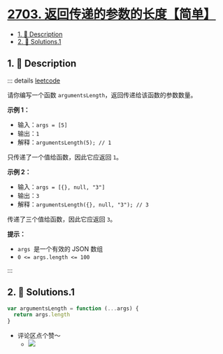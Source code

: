 # [2703. 返回传递的参数的长度【简单】](https://github.com/tnotesjs/TNotes.leetcode/tree/main/notes/2703.%20%E8%BF%94%E5%9B%9E%E4%BC%A0%E9%80%92%E7%9A%84%E5%8F%82%E6%95%B0%E7%9A%84%E9%95%BF%E5%BA%A6%E3%80%90%E7%AE%80%E5%8D%95%E3%80%91)

<!-- region:toc -->

- [1. 📝 Description](#1--description)
- [2. 🎯 Solutions.1](#2--solutions1)

<!-- endregion:toc -->

## 1. 📝 Description

::: details [leetcode](https://leetcode.cn/problems/return-length-of-arguments-passed)

请你编写一个函数 `argumentsLength`，返回传递给该函数的参数数量。

**示例 1：**

- 输入：`args = [5]`
- 输出：`1`
- 解释：`argumentsLength(5); // 1`

只传递了一个值给函数，因此它应返回 `1`。

**示例 2：**

- 输入：`args = [{}, null, "3"]`
- 输出：`3`
- 解释：`argumentsLength({}, null, "3"); // 3`

传递了三个值给函数，因此它应返回 `3`。

**提示：**

- `args`  是一个有效的 JSON 数组
- `0 <= args.length <= 100`

:::

## 2. 🎯 Solutions.1

```javascript
var argumentsLength = function (...args) {
  return args.length
}
```

- 评论区点个赞～
  - ![](https://cdn.jsdelivr.net/gh/tnotesjs/imgs@main/2024-09-26-22-26-49.png)
